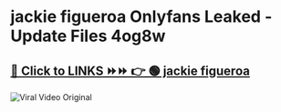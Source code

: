 
 # jackie figueroa Onlyfans Leaked - Update Files 4og8w

## <h2><a href="https://clipsfans.com/jackie_figueroa&ref=git">🔗 Click to LINKS ⏩⏩ 👉 🟢 jackie figueroa </a></h2>

<a href="https://clipsfans.com/jackie_figueroa&ref=git" rel="nofollow" data-target="animated-image.originalLink"><img src="https://i.ibb.co.com/xMMVF88/686577567.gif" alt="Viral Video Original" style="max-width: 100%; display: inline-block;" data-target="animated-image.originalImage"></a>

